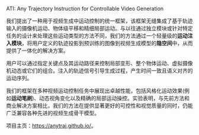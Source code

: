 ATI: Any Trajectory Instruction for Controllable Video Generation


我们提出了一种用于视频生成中运动控制的统一框架，该框架无缝集成了基于轨迹输入的摄像机运动、物体级平移和精细局部运动。与以往通过独立模块或针对特定任务的设计来处理这些运动类型的方法不同，我们的方法通过一个轻量级的**运动注入模块**，将用户定义的轨迹投影到预训练的图像到视频生成模型的**隐空间**中，从而提供了一体化的解决方案。    

用户可以通过指定关键点及其运动路径来控制局部变形、整个物体运动、虚拟摄像机动态或它们的组合。注入的轨迹信号引导生成过程，产生时间一致且语义对齐的运动序列。   

我们的框架在多种视频运动控制任务中展现出卓越性能，包括风格化运动效果(例如**运动笔刷**)、动态视角变化以及精确的局部运动操控。实验表明，与先前方法和商业解决方案相比，我们的方法在提供显著更好的可控性和视觉质量的同时，仍能广泛兼容各种先进的视频生成骨干模型。   

项目主页：<https://anytraj.github.io/>。   